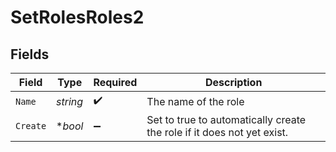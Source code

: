 # SetRolesRoles2


## Fields

| Field                                                                  | Type                                                                   | Required                                                               | Description                                                            |
| ---------------------------------------------------------------------- | ---------------------------------------------------------------------- | ---------------------------------------------------------------------- | ---------------------------------------------------------------------- |
| `Name`                                                                 | *string*                                                               | :heavy_check_mark:                                                     | The name of the role                                                   |
| `Create`                                                               | **bool*                                                                | :heavy_minus_sign:                                                     | Set to true to automatically create the role if it does not yet exist. |